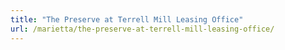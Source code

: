 ```yaml
---
title: "The Preserve at Terrell Mill Leasing Office"
url: /marietta/the-preserve-at-terrell-mill-leasing-office/
---
```

